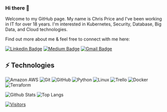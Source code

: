 
<!-- Keep "Hi there" or replace it with a greeting of your own! -->

### Hi there 👋

Welcome to my GitHub page. My name is Chris Price and I've been working in IT for over 18 years. I'm interested in Kubernetes, Security, Database, Big Data, and Cloud technologies.

<!-- Introduce yourself and give a brief introduction about yourself here.  Also include what tech you're interested in and what you are currently learning -->

Find out more about me & feel free to connect with me here:

<!-- Replace the fields below with the information requested. Remember to remove the encapsulating <> characters. For spaces in names, use %20 (e.g. Broadus%20Palmer) -->

[![Linkedin Badge](https://img.shields.io/badge/-Christopher%20Price-blue?style=flat-square&logo=Linkedin&logoColor=white&link=https://www.linkedin.com/in/clprice1/)](https://www.linkedin.com/in/clprice1/)
[![Medium Badge](https://img.shields.io/badge/Christopher%20Price-12100E?style=flat-square&logo=medium&logoColor=white&link=https://medium.com/@christopherlprice)](https://medium.com/@christopherlprice)
[![Gmail Badge](https://img.shields.io/badge/-Christopherlprice@gmail.com-c14438?style=flat-square&logo=Gmail&logoColor=white&link=mailto:christopherlprice@gmail.com)](mailto:christopherlprice@gmail.com)

## ⚡ Technologies

<!-- Check out the Badges folder for more badges -->

![Amazon AWS](https://img.shields.io/badge/Amazon%20AWS-232F3E?style=flat-square&logo=amazon-aws)
![Git](https://img.shields.io/badge/-Git-black?style=flat-square&logo=git)
![GitHub](https://img.shields.io/badge/-GitHub-181717?style=flat-square&logo=github)
![Python](https://img.shields.io/badge/-Python-black?style=flat-square&logo=Python)
![Linux](https://img.shields.io/badge/Linux-FCC624?style=flat-square&logo=linux&logoColor=black)
![Trello](https://img.shields.io/badge/Trello-%23026AA7.svg?style=flat-square&logo=Trello&logoColor=white)
![Docker](https://img.shields.io/badge/docker-%230db7ed.svg?style=for-the-badge&logo=docker&logoColor=white)
![Terraform](https://img.shields.io/badge/terraform-%235835CC.svg?style=for-the-badge&logo=terraform&logoColor=white)

<!-- Replace the fields below with the information requested. Remember to remove the encapsulating <> characters. -->

![Github Stats](https://github-readme-stats.vercel.app/api?username=chrislprice&count_private=true&show_icons=true&include_all_commits=true)
![Top Langs](https://github-readme-stats.vercel.app/api/top-langs/?username=chrislprice&hide=TeX&layout=compact)


[![Visitors](https://api.visitorbadge.io/api/visitors?path=chrislprice%2Fchrislprice&label=VISITORS&countColor=%23263759)](https://visitorbadge.io/status?path=chrislprice%2Fchrislprice)

